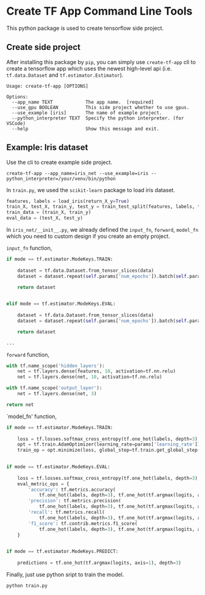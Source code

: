# Create TF App Command Line Tools

This python package is used to create tensorflow side project.

## Create side project 

After installing this package by `pip`, you can simply use `create-tf-app` cli to create a tensorflow app which uses the newest high-level api (i.e. `tf.data.Dataset` and `tf.estimator.Estimator`).

```
Usage: create-tf-app [OPTIONS]

Options:
  --app_name TEXT            The app name.  [required]
  --use_gpu BOOLEAN          This side project whether to use gpus.
  --use_example [iris]       The name of example project.
  --python_interpreter TEXT  Specify the python interpreter. (for VSCode)
  --help                     Show this message and exit.
```

## Example: Iris dataset

Use the cli to create example side project.

```
create-tf-app --app_name=iris_net --use_example=iris --python_interpreter=/your/venv/bin/python
```

In `train.py`, we used the `scikit-learn` package to load iris dataset.

```python
features, labels = load_iris(return_X_y=True)
train_X, test_X, train_y, test_y = train_test_split(features, labels, test_size=kwargs.get('test_size'))
train_data = (train_X, train_y)
eval_data = (test_X, test_y)
```

In `iris_net/__init__.py`, we already defined the `input_fn`, `forward`, `model_fn` which you need to custom design if you create an empty project.

`input_fn` function,
```python
if mode == tf.estimator.ModeKeys.TRAIN:
            
    dataset = tf.data.Dataset.from_tensor_slices(data)
    dataset = dataset.repeat(self.params['num_epochs']).batch(self.params['batch_size']).prefetch(self.params['batch_size'])

    return dataset
  

elif mode == tf.estimator.ModeKeys.EVAL:
  
    dataset = tf.data.Dataset.from_tensor_slices(data)
    dataset = dataset.repeat(self.params['num_epochs']).batch(self.params['batch_size']).prefetch(self.params['batch_size'])

    return dataset

...
```

`forward` function,
```python
with tf.name_scope('hidden_layers'):
    net = tf.layers.dense(features, 10, activation=tf.nn.relu)
    net = tf.layers.dense(net, 10, activation=tf.nn.relu)

with tf.name_scope('output_layer'):
    net = tf.layers.dense(net, 3)

return net
```

`model_fn' function,
```python
if mode == tf.estimator.ModeKeys.TRAIN:
    
    loss = tf.losses.softmax_cross_entropy(tf.one_hot(labels, depth=3), logits)
    opt = tf.train.AdamOptimizer(learning_rate=params['learning_rate'])
    train_op = opt.minimize(loss, global_step=tf.train.get_global_step())
    

if mode == tf.estimator.ModeKeys.EVAL:
    
    loss = tf.losses.softmax_cross_entropy(tf.one_hot(labels, depth=3), logits)
    eval_metric_ops = {
        'accuracy': tf.metrics.accuracy(
            tf.one_hot(labels, depth=3), tf.one_hot(tf.argmax(logits, axis=1), depth=3), name='accuracy'),
        'precision': tf.metrics.precision(
            tf.one_hot(labels, depth=3), tf.one_hot(tf.argmax(logits, axis=1), depth=3), name='precision'),
        'recall': tf.metrics.recall(
            tf.one_hot(labels, depth=3), tf.one_hot(tf.argmax(logits, axis=1), depth=3), name='recall'),
        'f1_score': tf.contrib.metrics.f1_score(
            tf.one_hot(labels, depth=3), tf.one_hot(tf.argmax(logits, axis=1), depth=3), name='f1_score')
    }
    

if mode == tf.estimator.ModeKeys.PREDICT:
    
    predictions = tf.one_hot(tf.argmax(logits, axis=1), depth=3)
```

Finally, just use python sript to train the model.

```
python train.py
```